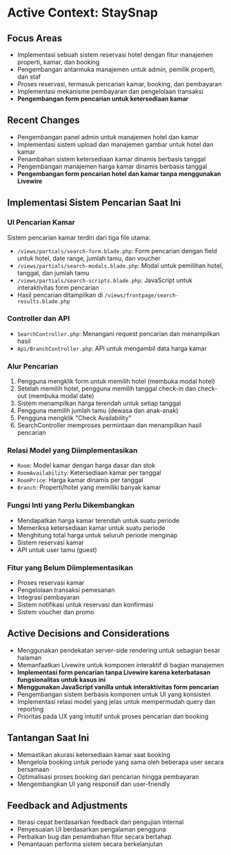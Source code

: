 # Active Context: StaySnap

## Focus Areas
- Implementasi sebuah sistem reservasi hotel dengan fitur manajemen properti, kamar, dan booking
- Pengembangan antarmuka manajemen untuk admin, pemilik properti, dan staf
- Proses reservasi, termasuk pencarian kamar, booking, dan pembayaran
- Implementasi mekanisme pembayaran dan pengelolaan transaksi
- **Pengembangan form pencarian untuk ketersediaan kamar**

## Recent Changes
- Pengembangan panel admin untuk manajemen hotel dan kamar
- Implementasi sistem upload dan manajemen gambar untuk hotel dan kamar
- Penambahan sistem ketersediaan kamar dinamis berbasis tanggal
- Pengembangan manajemen harga kamar dinamis berbasis tanggal
- **Pengembangan form pencarian hotel dan kamar tanpa menggunakan Livewire**

## Implementasi Sistem Pencarian Saat Ini

### UI Pencarian Kamar
Sistem pencarian kamar terdiri dari tiga file utama:
- `/views/partials/search-form.blade.php`: Form pencarian dengan field untuk hotel, date range, jumlah tamu, dan voucher
- `/views/partials/search-modals.blade.php`: Modal untuk pemilihan hotel, tanggal, dan jumlah tamu
- `/views/partials/search-scripts.blade.php`: JavaScript untuk interaktivitas form pencarian
- Hasil pencarian ditampilkan di `/views/frontpage/search-results.blade.php`

### Controller dan API
- `SearchController.php`: Menangani request pencarian dan menampilkan hasil
- `Api/BranchController.php`: API untuk mengambil data harga kamar

### Alur Pencarian
1. Pengguna mengklik form untuk memilih hotel (membuka modal hotel)
2. Setelah memilih hotel, pengguna memilih tanggal check-in dan check-out (membuka modal date)
3. Sistem menampilkan harga terendah untuk setiap tanggal
4. Pengguna memilih jumlah tamu (dewasa dan anak-anak)
5. Pengguna mengklik "Check Availability"
6. SearchController memproses permintaan dan menampilkan hasil pencarian

### Relasi Model yang Diimplementasikan
- `Room`: Model kamar dengan harga dasar dan stok
- `RoomAvailability`: Ketersediaan kamar per tanggal
- `RoomPrice`: Harga kamar dinamis per tanggal
- `Branch`: Properti/hotel yang memiliki banyak kamar

### Fungsi Inti yang Perlu Dikembangkan
- Mendapatkan harga kamar terendah untuk suatu periode
- Memeriksa ketersediaan kamar untuk suatu periode
- Menghitung total harga untuk seluruh periode menginap
- Sistem reservasi kamar
- API untuk user tamu (guest)

### Fitur yang Belum Diimplementasikan
- Proses reservasi kamar
- Pengelolaan transaksi pemesanan
- Integrasi pembayaran
- Sistem notifikasi untuk reservasi dan konfirmasi
- Sistem voucher dan promo

## Active Decisions and Considerations
- Menggunakan pendekatan server-side rendering untuk sebagian besar halaman
- Memanfaatkan Livewire untuk komponen interaktif di bagian manajemen
- **Implementasi form pencarian tanpa Livewire karena keterbatasan fungsionalitas untuk kasus ini**
- **Menggunakan JavaScript vanilla untuk interaktivitas form pencarian**
- Pengembangan sistem berbasis komponen untuk UI yang konsisten
- Implementasi relasi model yang jelas untuk mempermudah query dan reporting
- Prioritas pada UX yang intuitif untuk proses pencarian dan booking

## Tantangan Saat Ini
- Memastikan akurasi ketersediaan kamar saat booking
- Mengelola booking untuk periode yang sama oleh beberapa user secara bersamaan
- Optimalisasi proses booking dari pencarian hingga pembayaran
- Mengembangkan UI yang responsif dan user-friendly

## Feedback and Adjustments
- Iterasi cepat berdasarkan feedback dari pengujian internal
- Penyesuaian UI berdasarkan pengalaman pengguna
- Perbaikan bug dan penambahan fitur secara bertahap
- Pemantauan performa sistem secara berkelanjutan 